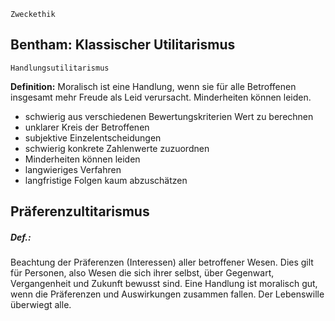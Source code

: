 	Zweckethik
## Bentham: Klassischer Utilitarismus
	Handlungsutilitarismus

**Definition:**
	Moralisch ist eine Handlung, wenn sie für alle Betroffenen insgesamt mehr Freude als Leid verursacht. Minderheiten können leiden.

- schwierig aus verschiedenen Bewertungskriterien Wert zu berechnen
- unklarer Kreis der Betroffenen
- subjektive Einzelentscheidungen
- schwierig konkrete Zahlenwerte zuzuordnen
- Minderheiten können leiden
- langwieriges Verfahren
- langfristige Folgen kaum abzuschätzen

## Präferenzultitarismus
##### Def.:
Beachtung der Präferenzen (Interessen) aller betroffener Wesen. Dies gilt für Personen, also Wesen die sich ihrer selbst, über Gegenwart, Vergangenheit und Zukunft bewusst sind. Eine Handlung ist moralisch gut, wenn die Präferenzen und Auswirkungen zusammen fallen. Der Lebenswille überwiegt alle.

